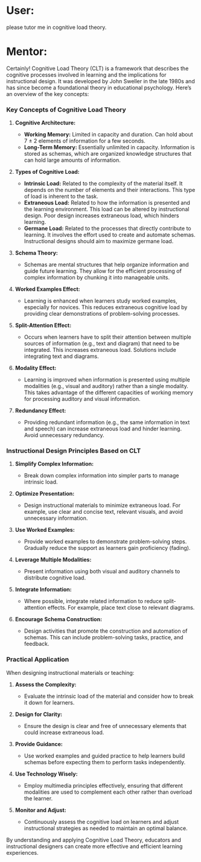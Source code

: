 # User:
please tutor me in cognitive load theory.

# Mentor:

Certainly! Cognitive Load Theory (CLT) is a framework that describes the cognitive processes involved in learning and the implications for instructional design. It was developed by John Sweller in the late 1980s and has since become a foundational theory in educational psychology. Here’s an overview of the key concepts:

### Key Concepts of Cognitive Load Theory

1. **Cognitive Architecture:**
   - **Working Memory:** Limited in capacity and duration. Can hold about 7 ± 2 elements of information for a few seconds.
   - **Long-Term Memory:** Essentially unlimited in capacity. Information is stored as schemas, which are organized knowledge structures that can hold large amounts of information.

2. **Types of Cognitive Load:**
   - **Intrinsic Load:** Related to the complexity of the material itself. It depends on the number of elements and their interactions. This type of load is inherent to the task.
   - **Extraneous Load:** Related to how the information is presented and the learning environment. This load can be altered by instructional design. Poor design increases extraneous load, which hinders learning.
   - **Germane Load:** Related to the processes that directly contribute to learning. It involves the effort used to create and automate schemas. Instructional designs should aim to maximize germane load.

3. **Schema Theory:**
   - Schemas are mental structures that help organize information and guide future learning. They allow for the efficient processing of complex information by chunking it into manageable units.

4. **Worked Examples Effect:**
   - Learning is enhanced when learners study worked examples, especially for novices. This reduces extraneous cognitive load by providing clear demonstrations of problem-solving processes.

5. **Split-Attention Effect:**
   - Occurs when learners have to split their attention between multiple sources of information (e.g., text and diagram) that need to be integrated. This increases extraneous load. Solutions include integrating text and diagrams.

6. **Modality Effect:**
   - Learning is improved when information is presented using multiple modalities (e.g., visual and auditory) rather than a single modality. This takes advantage of the different capacities of working memory for processing auditory and visual information.

7. **Redundancy Effect:**
   - Providing redundant information (e.g., the same information in text and speech) can increase extraneous load and hinder learning. Avoid unnecessary redundancy.

### Instructional Design Principles Based on CLT

1. **Simplify Complex Information:**
   - Break down complex information into simpler parts to manage intrinsic load.

2. **Optimize Presentation:**
   - Design instructional materials to minimize extraneous load. For example, use clear and concise text, relevant visuals, and avoid unnecessary information.

3. **Use Worked Examples:**
   - Provide worked examples to demonstrate problem-solving steps. Gradually reduce the support as learners gain proficiency (fading).

4. **Leverage Multiple Modalities:**
   - Present information using both visual and auditory channels to distribute cognitive load.

5. **Integrate Information:**
   - Where possible, integrate related information to reduce split-attention effects. For example, place text close to relevant diagrams.

6. **Encourage Schema Construction:**
   - Design activities that promote the construction and automation of schemas. This can include problem-solving tasks, practice, and feedback.

### Practical Application

When designing instructional materials or teaching:

1. **Assess the Complexity:**
   - Evaluate the intrinsic load of the material and consider how to break it down for learners.

2. **Design for Clarity:**
   - Ensure the design is clear and free of unnecessary elements that could increase extraneous load.

3. **Provide Guidance:**
   - Use worked examples and guided practice to help learners build schemas before expecting them to perform tasks independently.

4. **Use Technology Wisely:**
   - Employ multimedia principles effectively, ensuring that different modalities are used to complement each other rather than overload the learner.

5. **Monitor and Adjust:**
   - Continuously assess the cognitive load on learners and adjust instructional strategies as needed to maintain an optimal balance.

By understanding and applying Cognitive Load Theory, educators and instructional designers can create more effective and efficient learning experiences.